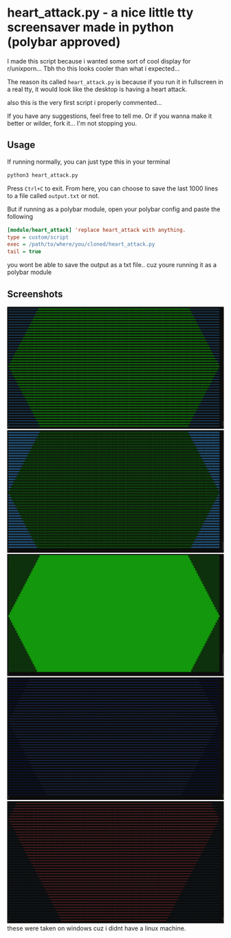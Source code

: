 # heart_attack.py - a nice little tty screensaver made in python (polybar approved)

I made this script because i wanted some sort of cool display for r/unixporn... Tbh tho this looks cooler than what i expected...

The reason its called `heart_attack.py` is because if you run it in fullscreen in a real tty, it would look like the desktop is having a heart attack.

also this is the very first script i properly commented...

If you have any suggestions, feel free to tell me. Or if you wanna make it better or wilder, fork it... I'm not stopping you.

## Usage
If running normally, you can just type this in your terminal
```bash
python3 heart_attack.py
```
Press `Ctrl+C` to exit. From here, you can choose to save the last 1000 lines to a file called `output.txt` or not.

But if running as a polybar module, open your polybar config and paste the following
```ini
[module/heart_attack] 'replace heart_attack with anything.
type = custom/script
exec = /path/to/where/you/cloned/heart_attack.py
tail = true
```

you wont be able to save the output as a txt file.. cuz youre running it as a polybar module

## Screenshots
![Preview](screenshots/screenshot1.png)
![Preview](screenshots/screenshot2.png)
![Preview](screenshots/screenshot3.png)
![Preview](screenshots/screenshot4.png)
![Preview](screenshots/screenshot5.png)
these were taken on windows cuz i didnt have a linux machine.
